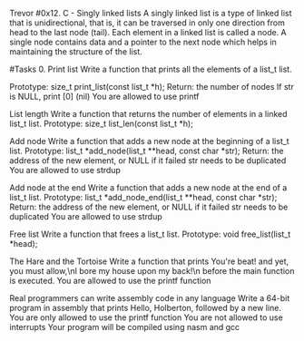 Trevor
#0x12. C - Singly linked lists A singly linked list is a type of linked list that is unidirectional, that is, it can be traversed in only one direction from head to the last node (tail). Each element in a linked list is called a node. A single node contains data and a pointer to the next node which helps in maintaining the structure of the list.

#Tasks 0. Print list Write a function that prints all the elements of a list_t list.

Prototype: size_t print_list(const list_t *h); Return: the number of nodes If str is NULL, print [0] (nil) You are allowed to use printf

List length Write a function that returns the number of elements in a linked list_t list.
Prototype: size_t list_len(const list_t *h);

Add node Write a function that adds a new node at the beginning of a list_t list.
Prototype: list_t *add_node(list_t **head, const char *str); Return: the address of the new element, or NULL if it failed str needs to be duplicated You are allowed to use strdup

Add node at the end Write a function that adds a new node at the end of a list_t list.
Prototype: list_t *add_node_end(list_t **head, const char *str); Return: the address of the new element, or NULL if it failed str needs to be duplicated You are allowed to use strdup

Free list Write a function that frees a list_t list.
Prototype: void free_list(list_t *head);

The Hare and the Tortoise Write a function that prints You're beat! and yet, you must allow,\nI bore my house upon my back!\n before the main function is executed.
You are allowed to use the printf function

Real programmers can write assembly code in any language Write a 64-bit program in assembly that prints Hello, Holberton, followed by a new line.
You are only allowed to use the printf function You are not allowed to use interrupts Your program will be compiled using nasm and gcc
